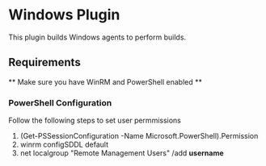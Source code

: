 # Windows Plugin 

This plugin builds Windows agents to perform builds.

## Requirements
** Make sure you have WinRM and PowerShell enabled **

### PowerShell Configuration
Follow the following steps to set user permmissions
1. (Get-PSSessionConfiguration -Name Microsoft.PowerShell).Permission
2. winrm configSDDL default
3. net localgroup "Remote Management Users" /add **username**